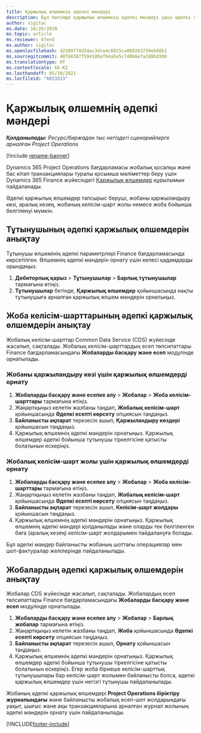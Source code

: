 ```yaml
---
title: Қаржылық өлшемнің әдепкі мәндері
description: Бұл бөлімде қаржылық өлшемнің әдепкі мәндері үшін әдепкі параметрлерді орнату туралы ақпарат берілген.
author: sigitac
ms.date: 10/26/2020
ms.topic: article
ms.reviewer: kfend
ms.author: sigitac
ms.openlocfilehash: d2509f74d34ac3dce4c6915ca860283750eb50b1
ms.sourcegitcommit: 40f68387f594180af64a5e5c748b6efa188bd300
ms.translationtype: HT
ms.contentlocale: kk-KZ
ms.lasthandoff: 05/10/2021
ms.locfileid: "6013313"
---
```

# <a name="financial-dimension-defaults"></a>Қаржылық өлшемнің әдепкі мәндері

_**Қолданылады:** Ресурс/биржадан тыс негіздегі сценарийлерге арналған Project Operations_

[!include [rename-banner](~/includes/cc-data-platform-banner.md)]

Dynamics 365 Project Operations бағдарламасы жобалық қосалқы және бас кітап транзакциялары туралы қосымша мәліметтер беру үшін Dynamics 365 Finance жүйесіндегі [Қаржылық өлшемдер](/dynamics365/finance/general-ledger/financial-dimensions) құрылымын пайдаланады.

Әдепкі қаржылық өлшемдер тапсырыс беруші, жобаны қаржыландыру көзі, аралық кезең, жобаның келісім-шарт жолы немесе жоба бойынша белгіленуі мүмкін.

## <a name="define-default-financial-dimensions-for-a-customer"></a>Тұтынушының әдепкі қаржылық өлшемдерін анықтау

Тұтынушы өлшемінің әдепкі параметрлері Finance бағдарламасында көрсетілген. Өлшемнің әдепкі мәндерін орнату үшін келесі қадамдарды орындаңыз.

1. **Дебиторлық қарыз** > **Тұтынушылар** > **Барлық тұтынушылар** тармағына өтіңіз.
2. **Тұтынушылар** бетінде, **Қаржылық өлшемдер** қойыншасында нақты тұтынушыға арналған қаржылық өлшем мәндерін орнатыңыз.

## <a name="define-default-financial-dimensions-for-project-contracts"></a>Жоба келісім-шарттарының әдепкі қаржылық өлшемдерін анықтау

Жобалық келісім-шарттар Common Data Service (CDS) жүйесінде жасалып, сақталады. Жобалық келісім-шарттардың есеп төлсипаттары Finance бағдарламасындағы **Жобаларды басқару және есеп** модулінде орнатылады.

### <a name="set-financial-dimensions-for-a-project-funding-source"></a>Жобаны қаржыландыру көзі үшін қаржылық өлшемдерді орнату

1. **Жобаларды басқару және есепке алу** > **Жобалар** > **Жоба келісім-шарттары** тармағына өтіңіз.
2. Жаңартқыңыз келетін жазбаны таңдап, **Жобалық келісім-шарт** қойыншасында **Әдепкі есепті көрсету** опциясын таңдаңыз.
3. **Байланысты ақпарат** терезесін ашып, **Қаржыландыру көздері** қойыншасын таңдаңыз.
4. Қаржылық өлшемнің әдепкі мәндерін орнатыңыз. Қаржылық өлшемдер әдепкі бойынша тұтынушы тіркелгісіне қатысты болатынын ескеріңіз.

### <a name="set-financial-dimensions-for-a-project-contract-line"></a>Жобалық келісім-шарт жолы үшін қаржылық өлшемдерді орнату

1. **Жобаларды басқару және есепке алу** > **Жобалар** > **Жоба келісім-шарттары** тармағына өтіңіз.
2. Жаңартқыңыз келетін жазбаны таңдап, **Жобалық келісім-шарт** қойыншасында **Әдепкі есепті көрсету** опциясын таңдаңыз.
3. **Байланысты ақпарат** терезесін ашып, **Келісім-шарт жолдары** қойыншасын таңдаңыз.
4. Қаржылық өлшемнің әдепкі мәндерін орнатыңыз. Қаржылық өлшемнің әдепкі мәндері қолданылады және оларды тек белгіленген баға (аралық кезең) келісім-шарт жолдарымен пайдалануға болады.

Бұл әдепкі мәндер байланысты жобаның шоттағы операциялар мен шот-фактуралар желілерінде пайдаланылады.

## <a name="define-default-financial-dimensions-for-projects"></a>Жобалардың әдепкі қаржылық өлшемдерін анықтау

Жобалар CDS жүйесінде жасалып, сақталады. Жобалардың есеп төлсипаттары Finance бағдарламасындағы **Жобаларды басқару және есеп** модулінде орнатылады.

1. **Жобаларды басқару және есепке алу** > **Жобалар** > **Барлық жобалар** тармағына өтіңіз.
2. Жаңартқыңыз келетін жазбаны таңдап, **Жоба** қойыншасында **Әдепкі есепті көрсету** опциясын таңдаңыз.
3. **Байланысты ақпарат** терезесін ашып, **Орнату** қойыншасын таңдаңыз.
4. Қаржылық өлшемнің әдепкі мәндерін орнатыңыз. Қаржылық өлшемдер әдепкі бойынша тұтынушы тіркелгісіне қатысты болатынын ескеріңіз. Егер жоба бірнеше келісім-шарттық тұтынушылары бар келісім-шарт жолымен байланысты болса, әдепкі қаржылық өлшемдер үшін негізгі тұтынушы пайдаланылады.

Жобаның әдепкі қаржылық өлшемдері **Project Operations біріктіру журналындағы** және байланысты жобалық есеп-шот жолдарындағы уақыт, шығыс және ақы транзакцияларына арналған журнал жолының әдепкі мәндерін орнату үшін пайдаланылады.


[!INCLUDE[footer-include](../includes/footer-banner.md)]